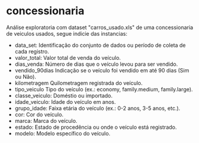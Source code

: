 # concessionaria
Análise exploratoria com dataset "carros_usado.xls" de uma concessionaria de veiculos usados, segue indicie das instancias:

- data_set:	Identificação do conjunto de dados ou período de coleta de cada registro.
- valor_total:	Valor total de venda do veículo.
- dias_venda:	Número de dias que o veículo levou para ser vendido.
- vendido_90dias	Indicação se o veículo foi vendido em até 90 dias (Sim ou Não).
- kilometragem	Quilometragem registrada do veículo.
- tipo_veiculo	Tipo do veículo (ex.: economy, family.medium, family.large).
- classe_veiculo:	Doméstio ou importado.
- idade_veiculo:	Idade do veículo em anos.
- grupo_idade:	Faixa etária do veículo (ex.: 0-2 anos, 3-5 anos, etc.).
- cor:	Cor do veículo.
- marca:	Marca do veículo.
- estado:	Estado de procedência ou onde o veículo está registrado.
- modelo:	Modelo específico do veículo.
